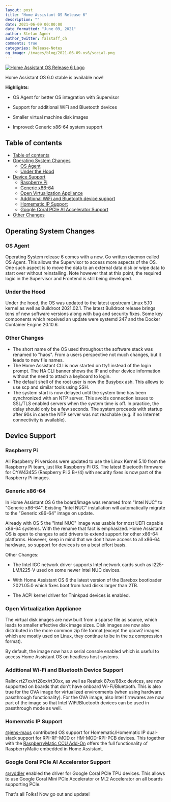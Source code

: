 ```yaml
---
layout: post
title: "Home Assistant OS Release 6"
description: ""
date: 2021-06-09 00:00:00
date_formatted: "June 09, 2021"
author: Stefan Agner
author_twitter: falstaff_ch
comments: true
categories: Release-Notes
og_image: /images/blog/2021-06-09-os6/social.png
---
```


<a href='https://github.com/home-assistant/operating-system/releases/tag/6.0'>
<img title='Home Assistant OS Release 6' alt='Home Assistant OS Release 6 Logo'
     src='/images/blog/2021-06-09-os6/social.png' style='border: 0;box-shadow: none;'>
</a>

Home Assistant OS 6.0 stable is available now!

**Highlights**:

- OS Agent for better OS integration with Supervisor
- Support for additional WiFi and Bluetooth devices
- Smaller virtual machine disk images

- Improved: Generic x86-64 system support

## Table of contents

- [Table of contents](#table-of-contents)
- [Operating System Changes](#operating-system-changes)
  - [OS Agent](#os-agent)
  - [Under the Hood](#under-the-hood)
- [Device Support](#device-support)
  - [Raspberry Pi](#raspberry-pi)
  - [Generic x86-64](#generic-x86-64)
  - [Open Virtualization Appliance](#open-virtualization-appliance)
  - [Additional WiFi and Bluetooth device support](#additional-wifi-and-bluetooth-device-support)
  - [Homematic IP Support](#homematic-ip-support)
  - [Google Coral PCIe AI Accelerator Support](#google-coral-pcie-ai-accelerator-support)
- [Other Changes](#other-changes)

## Operating System Changes

### OS Agent

Operating System release 6 comes with a new, Go written daemon called OS Agent.
This allows the Supervisor to access more aspects of the OS. One such aspect is
to move the data to an external data disk or wipe data to start over without
reinstalling. Note however that at this point, the required logic in the
Supervisor and Frontend is still being developed.

### Under the Hood

Under the hood, the OS was updated to the latest upstream Linux 5.10 kernel
as well as Buildroot 2021.02.1. The latest Buildroot release brings tons of
new software versions along with bug and security fixes. Some key components
which received an update were systemd 247 and the Docker Container Engine
20.10.6.

### Other Changes

- The short name of the OS used throughout the software stack was renamed to
  "haos". From a users perspective not much changes, but it leads to new file
  names.
- The Home Assistant CLI is now started on tty1 instead of the login prompt. The
  HA CLI banner shows the IP and other device information without the need
  to attach a keyboard to login.
- The default shell of the root user is now the Busybox ash. This allows to use
  scp and similar tools using SSH.
- The system start is now delayed until the system time has been synchronized
  with an NTP server. This avoids connection issues to SSL/TLS enabled servers
  when the system time is off. In practice, the delay should only be a few
  seconds. The system proceeds with startup after 90s in case the NTP server was
  not reachable (e.g. if no Internet connectivity is available).

## Device Support

### Raspberry Pi

All Raspberry Pi versions were updated to use the Linux Kernel 5.10 from the
Raspberry Pi team, just like Raspberry Pi OS. The latest Bluetooth firmware for
CYW43455 (Raspberry Pi 3 B+/4) with security fixes is now part of the Raspberry
Pi images.

### Generic x86-64

In Home Assistant OS 6 the board/image was renamed from "Intel NUC" to "Generic
x86-64". Existing "Intel NUC" installation will automatically migrate to the
"Generic x86-64" image on update.

Already with OS 5 the "Intel NUC" image was usable for most UEFI capable x86-64
systems. With the rename that fact is emphasized. Home Assistant OS is open
to changes to add drivers to extend support for other x86-64 platforms. However,
keep in mind that we don't have access to all x86-64 hardware, so support for
devices is on a best effort basis.

Other Changes:

- The Intel IGC network driver supports Intel network cards such as I225-LM/I225-V
  used on some newer Intel NUC devices.

- With Home Assistant OS 6 the latest version of the Barebox bootloader 2021.05.0
  which fixes boot from hard disks larger than 2TB.

- The ACPI kernel driver for Thinkpad devices is enabled.

### Open Virtualization Appliance

The virtual disk images are now built from a sparse file as source, which leads
to smaller effective disk image sizes. Disk images are now also distributed in
the more common zip file format (except the qcow2 images which are mostly used on
Linux, they continue to be in the xz compression format).

By default, the image now has a serial console enabled which is useful to access
Home Assistant OS on headless host systems.

### Additional Wi-Fi and Bluetooth Device Support

Ralink rt27xx/rt28xx/rt30xx, as well as Realtek 87xx/88xx devices, are now
supported on boards that don't have onboard Wi-Fi/Bluetooth. This is also
true for the OVA image for virtualized environments (when using hardware
passthrough functionality). For the OVA image, also Intel firmwares are now
part of the image so that Intel WiFi/Bluetooth devices can be used in
passthrough mode as well.

### Homematic IP Support

[@jens-maus] contributed OS support for Homematic/Homematic IP dual-stack support
for RPI-RF-MOD or HM-MOD-RPI-PCB devices. This together with the
[RaspberryMatic CCU Add-On](https://github.com/jens-maus/RaspberryMatic/wiki/Installation-HomeAssistant)
offers the full functionality of RaspberryMatic embedded in Home Assistant.

### Google Coral PCIe AI Accelerator Support

[@ryddler] enabled the driver for Google Coral PCIe TPU devices. This allows to
use Google Coral Mini PCIe Accelerator or M.2 Accelerator on all boards
supporting PCIe.


That's all Folks! Now go out and update!

[@jens-maus]: https://github.com/jens-maus
[@ryddler]: https://github.com/ryddler
